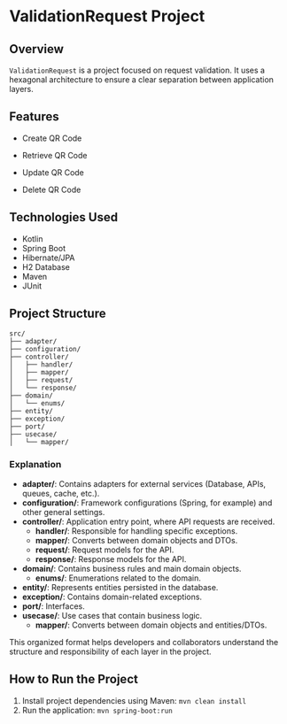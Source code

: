 # ValidationRequest Project

## Overview
`ValidationRequest` is a project focused on request validation. It uses a hexagonal architecture to ensure a clear separation between application layers.

## Features
 - Create QR Code

 - Retrieve QR Code 

 - Update QR Code 

 - Delete QR Code

## Technologies Used
 - Kotlin
 - Spring Boot
 - Hibernate/JPA
 - H2 Database
 - Maven
 - JUnit

## Project Structure
```
src/
├── adapter/
├── configuration/
├── controller/
│   ├── handler/
│   ├── mapper/
│   ├── request/
│   └── response/
├── domain/
│   └── enums/
├── entity/
├── exception/
├── port/
├── usecase/
│   └── mapper/
```

### Explanation

- **adapter/**: Contains adapters for external services (Database, APIs, queues, cache, etc.).
- **configuration/**: Framework configurations (Spring, for example) and other general settings.
- **controller/**: Application entry point, where API requests are received.
    - **handler/**: Responsible for handling specific exceptions.
    - **mapper/**: Converts between domain objects and DTOs.
    - **request/**: Request models for the API.
    - **response/**: Response models for the API.
- **domain/**: Contains business rules and main domain objects.
    - **enums/**: Enumerations related to the domain.
- **entity/**: Represents entities persisted in the database.
- **exception/**: Contains domain-related exceptions.
- **port/**: Interfaces.
- **usecase/**: Use cases that contain business logic.
  - **mapper/**: Converts between domain objects and entities/DTOs.

This organized format helps developers and collaborators understand the structure and responsibility of each layer in the project.

## How to Run the Project
1. Install project dependencies using Maven: `mvn clean install`
2. Run the application: `mvn spring-boot:run`